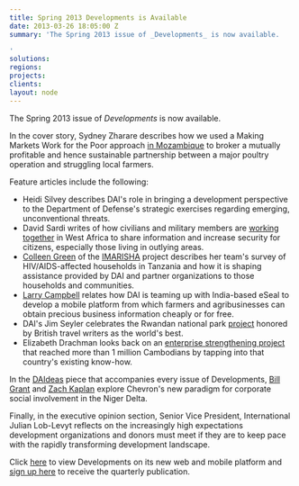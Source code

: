 ```yaml
---
title: Spring 2013 Developments is Available
date: 2013-03-26 18:05:00 Z
summary: 'The Spring 2013 issue of _Developments_ is now available.

'
solutions: 
regions: 
projects: 
clients: 
layout: node
---
```


The Spring 2013 issue of _Developments_ is now available.

In the cover story, Sydney Zharare describes how we used a Making Markets Work for the Poor approach [in Mozambique][1] to broker a mutually profitable and hence sustainable partnership between a major poultry operation and struggling local farmers.

Feature articles include the following:

* Heidi Silvey describes DAI's role in bringing a development perspective to the Department of Defense's strategic exercises regarding emerging, unconventional threats.
* David Sardi writes of how civilians and military members are [working together][2] in West Africa to share information and increase security for citizens, especially those living in outlying areas.
* [Colleen Green][3] of the [IMARISHA][4] project describes her team's survey of HIV/AIDS-affected households in Tanzania and how it is shaping assistance provided by DAI and partner organizations to those households and communities.
* [Larry Campbell][5] relates how DAI is teaming up with India-based eSeal to develop a mobile platform from which farmers and agribusinesses can obtain precious business information cheaply or for free.
* DAI's Jim Seyler celebrates the Rwandan national park [project][6] honored by British travel writers as the world's best.
* Elizabeth Drachman looks back on an [enterprise strengthening project][7] that reached more than 1 million Cambodians by tapping into that country's existing know-how.

In the [DAIdeas][8] piece that accompanies every issue of Developments, [Bill Grant][9] and [Zach Kaplan][10] explore Chevron's new paradigm for corporate social involvement in the Niger Delta.

Finally, in the executive opinion section, Senior Vice President, International Julian Lob-Levyt reflects on the increasingly high expectations development organizations and donors must meet if they are to keep pace with the rapidly transforming development landscape.

Click [here][11] to view Developments on its new web and mobile platform and [sign up here][12] to receive the quarterly publication.

[1]: /our-work/projects/mozambique-innovation-agribusiness-inovagro
[2]: /our-work/projects/africa-trans-sahara-security-symposium-tss
[3]: /who-we-are/our-team/colleen-green
[4]: /our-work/projects/tanzania-economic-strenghthening-households-affected-aids-imarisha
[5]: /who-we-are/our-team/larry-campbell
[6]: /our-work/projects/rwanda-strengthening-sustainable-ecotourism-and-around-nyungwe-national-park
[7]: /our-work/projects/cambodia-micro-small-and-medium-enterprises-strengthening-2-project-msme-1-and-2
[8]: http://dai-global-developments.com/daideas-innovation-in-action-chevro/?utm_source=daidotcom
[9]: /who-we-are/our-team/bill-grant
[10]: /who-we-are/our-team/zach-kaplan
[11]: http://dai-global-developments.com?utm_source=daidotcom
[12]: http://dai.com/sign-up
